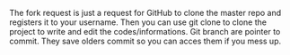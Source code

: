  The fork request is just a request for GitHub to clone the master repo and registers it to your username. Then you can use git clone to clone the project to write and edit the codes/informations. Git branch are pointer to commit. They save olders commit so you can acces them if you mess up.
